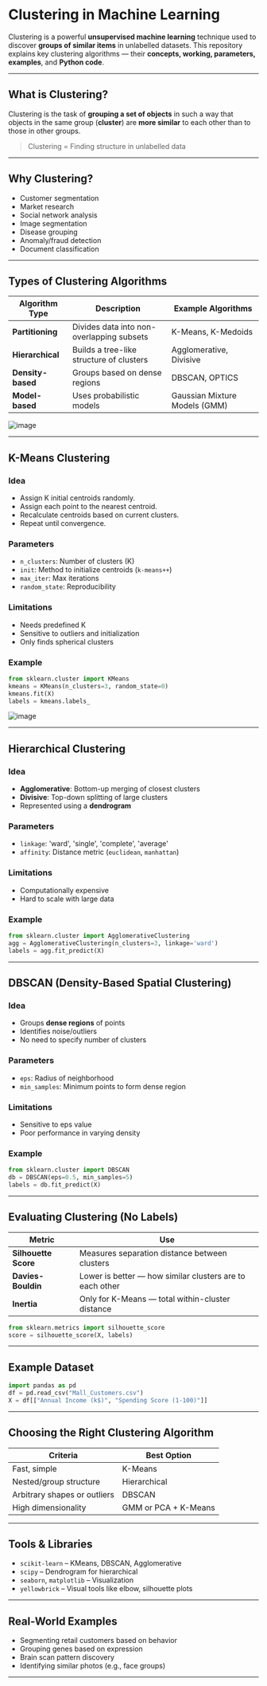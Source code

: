 # Clustering in Machine Learning

Clustering is a powerful **unsupervised machine learning** technique used to discover **groups of similar items** in unlabelled datasets. This repository explains key clustering algorithms — their **concepts, working, parameters, examples**, and **Python code**.

---

## What is Clustering?

Clustering is the task of **grouping a set of objects** in such a way that objects in the same group (**cluster**) are **more similar** to each other than to those in other groups.

> Clustering = Finding structure in unlabelled data

---

## Why Clustering?

- Customer segmentation
- Market research
- Social network analysis
- Image segmentation
- Disease grouping
- Anomaly/fraud detection
- Document classification

---

## Types of Clustering Algorithms

| Algorithm Type         | Description                                | Example Algorithms                  |
|------------------------|--------------------------------------------|-------------------------------------|
| **Partitioning**       | Divides data into non-overlapping subsets  | K-Means, K-Medoids                  |
| **Hierarchical**       | Builds a tree-like structure of clusters   | Agglomerative, Divisive             |
| **Density-based**      | Groups based on dense regions               | DBSCAN, OPTICS                      |
| **Model-based**        | Uses probabilistic models                   | Gaussian Mixture Models (GMM)       |


![image](https://github.com/user-attachments/assets/734fcf6d-2e33-43ff-917a-1d4f93d7bff3)

---

## K-Means Clustering

### Idea
- Assign K initial centroids randomly.
- Assign each point to the nearest centroid.
- Recalculate centroids based on current clusters.
- Repeat until convergence.

### Parameters
- `n_clusters`: Number of clusters (K)
- `init`: Method to initialize centroids (`k-means++`)
- `max_iter`: Max iterations
- `random_state`: Reproducibility

### Limitations
- Needs predefined K
- Sensitive to outliers and initialization
- Only finds spherical clusters

### Example
```python
from sklearn.cluster import KMeans
kmeans = KMeans(n_clusters=3, random_state=0)
kmeans.fit(X)
labels = kmeans.labels_
````
![image](https://github.com/user-attachments/assets/aa3a4661-d2a5-4a73-aaf3-ee2713171983)

---

## Hierarchical Clustering

### Idea

* **Agglomerative**: Bottom-up merging of closest clusters
* **Divisive**: Top-down splitting of large clusters
* Represented using a **dendrogram**

### Parameters

* `linkage`: 'ward', 'single', 'complete', 'average'
* `affinity`: Distance metric (`euclidean`, `manhattan`)

### Limitations

* Computationally expensive
* Hard to scale with large data

### Example

```python
from sklearn.cluster import AgglomerativeClustering
agg = AgglomerativeClustering(n_clusters=3, linkage='ward')
labels = agg.fit_predict(X)
```

---

## DBSCAN (Density-Based Spatial Clustering)

### Idea

* Groups **dense regions** of points
* Identifies noise/outliers
* No need to specify number of clusters

### Parameters

* `eps`: Radius of neighborhood
* `min_samples`: Minimum points to form dense region

### Limitations

* Sensitive to eps value
* Poor performance in varying density

### Example

```python
from sklearn.cluster import DBSCAN
db = DBSCAN(eps=0.5, min_samples=5)
labels = db.fit_predict(X)
```

---

## Evaluating Clustering (No Labels)

| Metric               | Use                                                      |
| -------------------- | -------------------------------------------------------- |
| **Silhouette Score** | Measures separation distance between clusters            |
| **Davies-Bouldin**   | Lower is better — how similar clusters are to each other |
| **Inertia**          | Only for K-Means — total within-cluster distance         |

```python
from sklearn.metrics import silhouette_score
score = silhouette_score(X, labels)
```

---

## Example Dataset

```python
import pandas as pd
df = pd.read_csv("Mall_Customers.csv")
X = df[["Annual Income (k$)", "Spending Score (1-100)"]]
```

---

## Choosing the Right Clustering Algorithm

| Criteria                     | Best Option          |
| ---------------------------- | -------------------- |
| Fast, simple                 | K-Means              |
| Nested/group structure       | Hierarchical         |
| Arbitrary shapes or outliers | DBSCAN               |
| High dimensionality          | GMM or PCA + K-Means |

---

## Tools & Libraries

* `scikit-learn` – KMeans, DBSCAN, Agglomerative
* `scipy` – Dendrogram for hierarchical
* `seaborn`, `matplotlib` – Visualization
* `yellowbrick` – Visual tools like elbow, silhouette plots

---

## Real-World Examples

* Segmenting retail customers based on behavior
* Grouping genes based on expression
* Brain scan pattern discovery
* Identifying similar photos (e.g., face groups)

---
```

